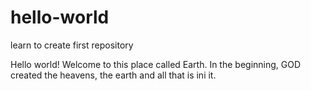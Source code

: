 # hello-world
learn to create first repository

Hello world! Welcome to this place called Earth.
In the beginning, GOD created the heavens, the earth and all that is ini it.
